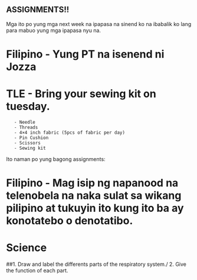 ## ASSIGNMENTS!!

Mga ito po yung mga next week na ipapasa na sinend ko na ibabalik ko lang para mabuo yung mga ipapasa nyu na. 

# Filipino - Yung PT na isenend ni Jozza
# TLE - Bring your sewing kit on tuesday.
       - Needle
       - Threads
       - 4×4 inch fabric (5pcs of fabric per day)
       - Pin Cushion
       - Scissors
       - Sewing kit

Ito naman po yung bagong assignments:

# Filipino - Mag isip ng napanood na telenobela na naka sulat sa wikang pilipino at tukuyin ito kung ito ba ay konotatebo o denotatibo.


# Science
 ##1. Draw and label the differents parts of the respiratory system./ 2. Give the function of each part.

